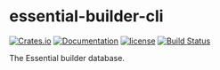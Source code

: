 # essential-builder-cli

[![Crates.io][crates-badge]][crates-url]
[![Documentation][docs-badge]][docs-url]
[![license][apache-badge]][apache-url]
[![Build Status][actions-badge]][actions-url]

[crates-badge]: https://img.shields.io/crates/v/essential-builder-db.svg
[crates-url]: https://crates.io/crates/essential-builder-db
[docs-badge]: https://docs.rs/essential-builder-db/badge.svg
[docs-url]: https://docs.rs/essential-builder-db
[apache-badge]: https://img.shields.io/badge/license-APACHE-blue.svg
[apache-url]: LICENSE
[actions-badge]: https://github.com/essential-contributions/essential-builder/workflows/ci/badge.svg
[actions-url]: https://github.com/essential-contributions/essential-builder/actions

The Essential builder database.

